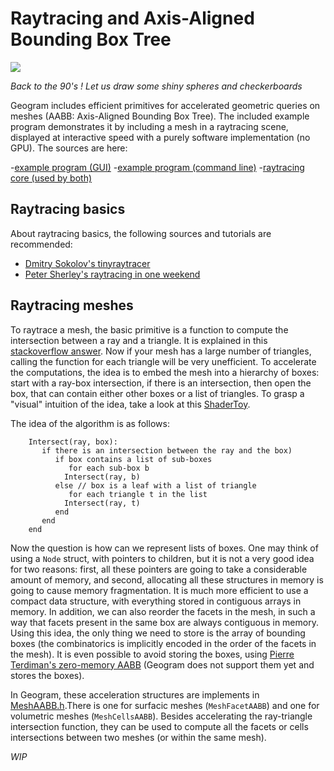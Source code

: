 # Raytracing and Axis-Aligned Bounding Box Tree

![](Raytrace.gif)

_Back to the 90's ! Let us draw some shiny spheres and checkerboards_

Geogram includes efficient primitives for accelerated geometric
queries on meshes (AABB: Axis-Aligned Bounding Box Tree). The included
example program demonstrates it by including a mesh in a raytracing
scene, displayed at interactive speed with a purely software
implementation (no GPU). The sources are here:

-[example program (GUI)](https://github.com/BrunoLevy/geogram/blob/main/src/examples/graphics/demo_Raytrace/main.cpp)
-[example program (command line)](https://github.com/BrunoLevy/geogram/blob/main/src/examples/geogram/simple_raytrace/main.cpp)
-[raytracing core (used by both)](https://github.com/BrunoLevy/geogram/blob/main/src/examples/geogram/simple_raytrace/raytracing.h)

Raytracing basics
-----------------
About raytracing basics, the following sources and tutorials are recommended:
- [Dmitry Sokolov's tinyraytracer](https://github.com/ssloy/tinyraytracer/wiki/Part-1:-understandable-raytracing)
- [Peter Sherley's raytracing in one weekend](https://raytracing.github.io/books/RayTracingInOneWeekend.html)

Raytracing meshes
-----------------

To raytrace a mesh, the basic primitive is a function to compute the
intersection between a ray and a triangle. It is explained in this
[stackoverflow answer](https://stackoverflow.com/questions/42740765/intersection-between-line-and-triangle-in-3d). Now if your mesh has a large number of
triangles, calling the function for each triangle will be very unefficient. 
To accelerate the computations, the idea is to embed the mesh into a hierarchy of boxes: start with a ray-box intersection, if there is an intersection,
then open the box, that can contain either other boxes or a list of triangles. To grasp a "visual" intuition of the idea, take a look at this
[ShaderToy](https://www.shadertoy.com/view/tl3XRN).

The idea of the algorithm is as follows:
```
    Intersect(ray, box):
       if there is an intersection between the ray and the box)
          if box contains a list of sub-boxes
             for each sub-box b
   	        Intersect(ray, b)
          else // box is a leaf with a list of triangle
             for each triangle t in the list
	        Intersect(ray, t)
          end
       end
    end
```

Now the question is how can we represent lists of boxes. One may think of
using a `Node` struct, with pointers to children, but it is not a very good
idea for two reasons: first, all these pointers are going to take a considerable
amount of memory, and second, allocating all these structures in memory is going
to cause memory fragmentation. It is much more efficient to use a compact data
structure, with everything stored in contiguous arrays in memory. In addition,
we can also reorder the facets in the mesh, in such a way that facets present in
the same box are always contiguous in memory. Using this idea, the only thing
we need to store is the array of bounding boxes (the combinatorics is implicitly
encoded in the order of the facets in the mesh). It is even possible to avoid storing
the boxes, using [Pierre Terdiman's zero-memory AABB](http://www.codercorner.com/ZeroByteBVH.pdf)
(Geogram does not support them yet and stores the boxes). 

In Geogram, these acceleration structures are implements in
[MeshAABB.h](https://github.com/BrunoLevy/geogram/blob/main/src/lib/geogram/mesh/mesh_AABB.h).There
is one for surfacic meshes (`MeshFacetAABB`) and one for volumetric meshes (`MeshCellsAABB`). Besides
accelerating the ray-triangle intersection function, they can be used to compute all the facets or
cells intersections between two meshes (or within the same mesh).

_WIP_
